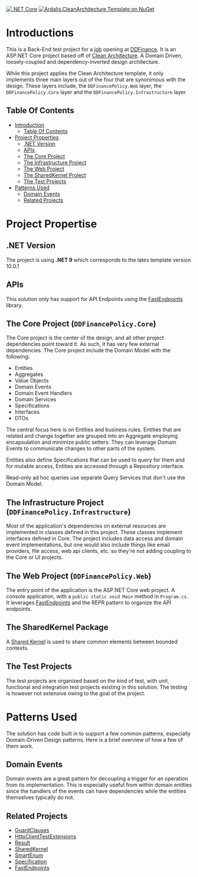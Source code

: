 [![.NET Core](https://github.com/ardalis/CleanArchitecture/workflows/.NET%20Core/badge.svg)](https://dotnet.microsoft.com/en-us/apps/aspnet)
[![Ardalis.CleanArchitecture.Template on NuGet](https://img.shields.io/nuget/v/Ardalis.CleanArchitecture.Template?label=Ardalis.CleanArchitecture.Template)](https://www.nuget.org/packages/Ardalis.CleanArchitecture.Template/)

# Introductions

This is a Back-End test project for a [job](https://ddfinance.com/jobs/dev/) opening at [DDFinance](https://ddfinance.com/). It is an ASP.NET Core project based off of [Clean Architecture](https://8thlight.com/blog/uncle-bob/2012/08/13/the-clean-architecture.html). A Domain Driven, loosely-coupled and dependency-inverted design architecture.

While this project applies the Clean Architecture template, it only implements three main layers out of the four that are synonimous with the design. These layers include, the `DDFinancePolicy.Web` layer, the `DDFinancePolicy.Core` layer and the `DDFinancePolicy.Infrastructure` layer

## Table Of Contents

- [Introduction](#introductions)
  - [Table Of Contents](#table-of-contents)
- [Project Properties](#project-propertise)
  - [.NET Version](#net-version)
  - [APIs](#apis)
  - [The Core Project](#the-core-project-ddfinancepolicycore)
  - [The Infrastructure Project](#the-infrastructure-project-ddfinancepolicyinfrastructure)
  - [The Web Project](#the-web-project-ddfinancepolicyweb)
  - [The SharedKernel Project](#the-sharedkernel-package)
  - [The Test Projects](#the-test-projects)
- [Patterns Used](#patterns-used)
  - [Domain Events](#domain-events)
  - [Related Projects](#related-projects)

# Project Propertise

## .NET Version

The project is using **.NET 9** which corresponds to the lates template version 10.0.1

## APIs

This solution only has support for API Endpoints using the [FastEndpoints](https://fast-endpoints.com/) library.

## The Core Project (`DDFinancePolicy.Core`)

The Core project is the center of the design, and all other project dependencies point toward it. As such, it has very few external dependencies. The Core project include the Domain Model with the following:

- Entities
- Aggregates
- Value Objects
- Domain Events
- Domain Event Handlers
- Domain Services
- Specifications
- Interfaces
- DTOs

The central focus here is on Entities and business rules. Entities that are related and change together are grouped into an Aggregate employing encapsulation and minimize public setters. They can leverage Domain Events to communicate changes to other parts of the system.

Entities also define Specifications that can be used to query for them and for mutable access, Entities are accessed through a Repository interface.

Read-only ad hoc queries use separate Query Services that don't use the Domain Model.

## The Infrastructure Project (`DDFinancePolicy.Infrastructure`)

Most of the application's dependencies on external resources are implemented in classes defined in this project. These classes implement interfaces defined in Core. The project includes data access and domain event implementations, but one would also include things like email providers, file access, web api clients, etc. so they're not adding coupling to the Core or UI projects.

## The Web Project (`DDFinancePolicy.Web`)

The entry point of the application is the ASP.NET Core web project. A console application, with a `public static void Main` method in `Program.cs`. It leverages [FastEndpoints](https://fast-endpoints.com/) and the REPR pattern to organize the API endpoints.

## The SharedKernel Package

A [Shared Kernel](https://deviq.com/domain-driven-design/shared-kernel) is used to share common elements between bounded contexts.

## The Test Projects

The test projects are organized based on the kind of test, with unit, functional and integration test projects existing in this solution. The testing is however not extensive owing to the goal of the project.

# Patterns Used

The solution has code built in to support a few common patterns, especially Domain-Driven Design patterns. Here is a brief overview of how a few of them work.

## Domain Events

Domain events are a great pattern for decoupling a trigger for an operation from its implementation. This is especially useful from within domain entities since the handlers of the events can have dependencies while the entities themselves typically do not.

## Related Projects

- [GuardClauses](https://github.com/ardalis/guardclauses)
- [HttpClientTestExtensions](https://github.com/ardalis/HttpClientTestExtensions)
- [Result](https://github.com/ardalis/result)
- [SharedKernel](https://github.com/ardalis/Ardalis.SharedKernel)
- [SmartEnum](https://github.com/ardalis/SmartEnum)
- [Specification](https://github.com/ardalis/specification)
- [FastEndpoints](https://fast-endpoints.com/)

